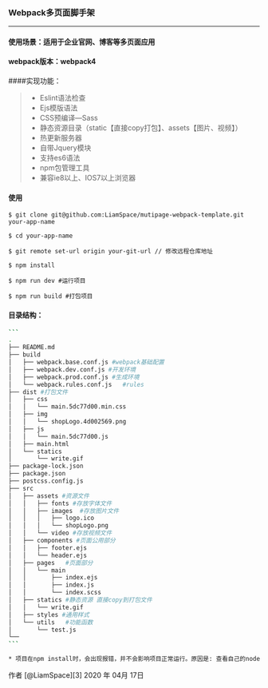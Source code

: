### Webpack多页面脚手架

-----

#### 使用场景：适用于企业官网、博客等多页面应用



#### webpack版本：webpack4



####实现功能：

> * Eslint语法检查
> * Ejs模版语法
> * CSS预编译—Sass
> * 静态资源目录（static【直接copy打包】、assets【图片、视频】）
> * 热更新服务器
> * 自带Jquery模块
> * 支持es6语法
> * npm包管理工具
> * 兼容ie8以上、IOS7以上浏览器



#### 使用

```git
$ git clone git@github.com:LiamSpace/mutipage-webpack-template.git your-app-name

$ cd your-app-name

$ git remote set-url origin your-git-url // 修改远程仓库地址

$ npm install

$ npm run dev #运行项目

$ npm run build #打包项目

```



#### 目录结构：

```bash
​```
.
├── README.md
├── build
│   ├── webpack.base.conf.js #webpack基础配置
│   ├── webpack.dev.conf.js #开发环境
│   ├── webpack.prod.conf.js #生成环境
│   └── webpack.rules.conf.js	#rules
├── dist #打包文件
│   ├── css
│   │   └── main.5dc77d00.min.css
│   ├── img
│   │   └── shopLogo.4d002569.png
│   ├── js
│   │   └── main.5dc77d00.js
│   ├── main.html
│   └── statics
│       └── write.gif
├── package-lock.json
├── package.json
├── postcss.config.js
├── src
│   ├── assets #资源文件
│   │   ├── fonts #存放字体文件
│   │   ├── images	#存放图片文件
│   │   │   ├── logo.ico
│   │   │   └── shopLogo.png
│   │   └── video #存放视频文件
│   ├── components #页面公用部分
│   │   ├── footer.ejs
│   │   └── header.ejs
│   ├── pages	#页面部分
│   │   └── main
│   │       ├── index.ejs
│   │       ├── index.js
│   │       └── index.scss
│   ├── statics	#静态资源 直接copy到打包文件
│   │   └── write.gif
│   ├── styles #通用样式
│   └── utils	#功能函数
│       └── test.js
└──
​```
```

```bash
* 项目在npm install时，会出现报错，并不会影响项目正常运行。原因是: 查看自己的node版本是否过新，新的node版本会报错。
```


作者 [@LiamSpace][3]
2020 年 04月 17日

